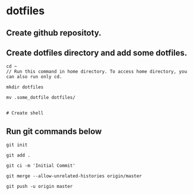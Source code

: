 # dotfiles

## Create github repositoty.

## Create dotfiles directory and add some dotfiles.

```
cd ~
// Run this command in home directory. To access home directory, you can also run only cd.

mkdir dotfiles

mv .some_dotfile dotfiles/

```

```

# Create shell
```


## Run git commands below
```
git init

git add .

git ci -m 'Initial Commit'

git merge --allow-unrelated-histories origin/master

git push -u origin master
```

